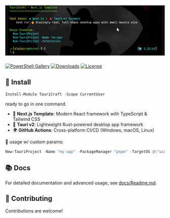 ﻿
# ![TauriCraft cli](docs/images/J84YpG54kY.png)

[![PowerShell Gallery](https://img.shields.io/powershellgallery/v/TauriCraft?style=flat-square&logo=powershell)](https://www.powershellgallery.com/packages/TauriCraft) [![Downloads](https://img.shields.io/powershellgallery/dt/TauriCraft.svg?style=flat-square&logo=powershell&color=blue)](https://www.powershellgallery.com/packages/TauriCraft) [![License](https://img.shields.io/badge/license-WTFPL-green?style=flat-square)](LICENSE)


## 🚀 Install

```powershell
Install-Module TauriCraft -Scope CurrentUser
```
ready to go in one command.

- 🎯 **Next.js Template**: Modern React framework with TypeScript & Tailwind CSS
- 🚀 **Tauri v2**: Lightweight Rust-powered desktop app framework
- 🌍 **GitHub Actions**: Cross-platform CI/CD (Windows, macOS, Linux)

📖 usage w/ custom params:

```powershell
New-TauriProject -Name "my-app" -PackageManager "pnpm" -TargetOS @("windows-latest")
```

## 📚 Docs

For detailed documentation and advanced usage, see [docs/Readme.md](docs/Readme.md).

## 🤝 Contributing

Contributions are welcome!
